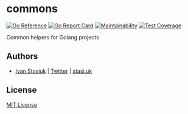 # commons

[![Go Reference](https://pkg.go.dev/badge/github.com/glocurrency/commons.svg)](https://pkg.go.dev/github.com/glocurrency/commons)
[![Go Report Card](https://goreportcard.com/badge/github.com/glocurrency/commons)](https://goreportcard.com/report/github.com/glocurrency/commons)
[![Maintainability](https://api.codeclimate.com/v1/badges/37cc71ac058866c7f646/maintainability)](https://codeclimate.com/github/glocurrency/commons/maintainability)
[![Test Coverage](https://api.codeclimate.com/v1/badges/37cc71ac058866c7f646/test_coverage)](https://codeclimate.com/github/glocurrency/commons/test_coverage)

Common helpers for Golang projects

## Authors
- [Ivan Stasiuk](https://github.com/brokeyourbike) | [Twitter](https://twitter.com/brokeyourbike) | [stasi.uk](https://stasi.uk)

## License
[MIT License](https://github.com/glocurrency/commons/blob/main/LICENSE)